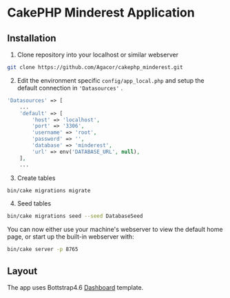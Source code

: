 # CakePHP Minderest Application

## Installation

1. Clone repository into your localhost or similar webserver
```bash
git clone https://github.com/Agacor/cakephp_minderest.git
```

2. Edit the environment specific `config/app_local.php` and setup the default connection in
`'Datasources'` .

```php
'Datasources' => [
    ...
    'default' => [
        'host' => 'localhost',
        'port' => '3306',
        'username' => 'root',
        'password' => '',
        'database' => 'minderest',
        'url' => env('DATABASE_URL', null),
    ],
    ...

```

3. Create tables
```bash
bin/cake migrations migrate
```

4. Seed tables 
```bash
bin/cake migrations seed --seed DatabaseSeed
```

You can now either use your machine's webserver to view the default home page, or start
up the built-in webserver with:

```bash
bin/cake server -p 8765
```

## Layout

The app uses Bottstrap4.6 [Dashboard](https://getbootstrap.com/docs/4.6/examples/dashboard/) template.
